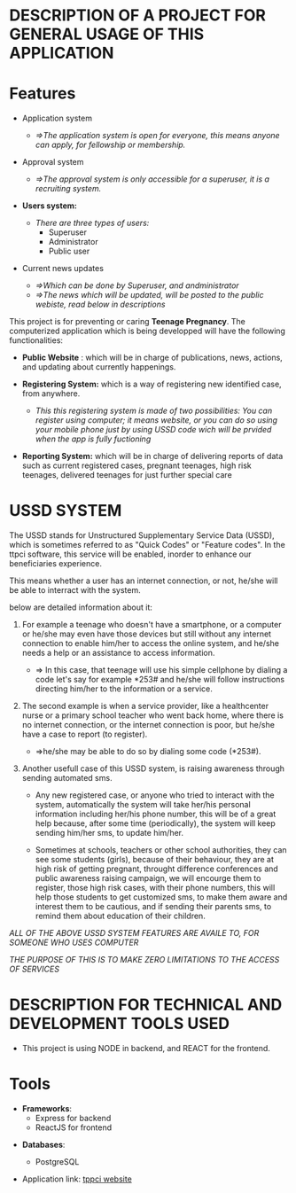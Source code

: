 # **DESCRIPTION OF A PROJECT FOR GENERAL USAGE OF THIS APPLICATION**

# Features

- Application system
  - _=>The application system is open for everyone, this means anyone can apply, for fellowship or membership._
- Approval system

  - _=>The approval system is only accessible for a superuser, it is a recruiting system._

- **Users system:**
  - _There are three types of users:_
    - Superuser
    - Administrator
    - Public user
- Current news updates
  - _=>Which can be done by Superuser, and andministrator_
  - _=>The news which will be updated, will be posted to the public webiste, read below in descriptions_

This project is for preventing or caring **Teenage Pregnancy**. The computerized application which is being developped will have the following functionalities:

- **Public Website** : which will be in charge of publications, news, actions, and updating about currently happenings.

- **Registering System:** which is a way of registering new identified case, from anywhere.
  - _This this registering system is made of two possibilities: You can register using computer; it means website, or you can do so using your mobile phone just by using USSD code wich will be prvided when the app is fully fuctioning_

* **Reporting System:** which will be in charge of delivering reports of data such as current registered cases, pregnant teenages, high risk teenages, delivered teenages for just further special care

# USSD SYSTEM

The USSD stands for Unstructured Supplementary Service Data (USSD), which is sometimes referred to as "Quick Codes" or "Feature codes". In the ttpci software, this service will be enabled, inorder to enhance our beneficiaries experience.

This means whether a user has an internet connection, or not, he/she will be able to interract with the system.

below are detailed information about it:

1. For example a teenage who doesn't have a smartphone, or a computer or he/she may even have those devices but still without any internet connection to enable him/her to access the online system, and he/she needs a help or an assistance to access information.

   - => In this case, that teenage will use his simple cellphone by dialing a code let's say for example \*253# and he/she will follow instructions directing him/her to the information or a service.

2. The second example is when a service provider, like a healthcenter nurse or a primary school teacher who went back home, where there is no internet connection, or the internet connection is poor, but he/she have a case to report (to register).

   - =>he/she may be able to do so by dialing some code (\*253#).

3. Another usefull case of this USSD system, is raising awareness through sending automated sms.

   - Any new registered case, or anyone who tried to interact with the system, automatically the system will take her/his personal information including her/his phone number, this will be of a great help because, after some time (periodically), the system will keep sending him/her sms, to update him/her.

   - Sometimes at schools, teachers or other school authorities, they can see some students (girls), because of their behaviour, they are at high risk of getting pregnant, throught difference conferences and public awareness raising campaign, we will encourge them to register, those high risk cases, with their phone numbers, this will help those students to get customized sms, to make them aware and interest them to be cautious, and if sending their parents sms, to remind them about education of their children.

_ALL OF THE ABOVE USSD SYSTEM FEATURES ARE AVAILE TO, FOR SOMEONE WHO USES COMPUTER_

_THE PURPOSE OF THIS IS TO MAKE ZERO LIMITATIONS TO THE ACCESS OF SERVICES_

# DESCRIPTION FOR TECHNICAL AND DEVELOPMENT TOOLS USED

- This project is using NODE in backend, and REACT for the frontend.

# Tools

- **Frameworks**:
  - Express for backend
  - ReactJS for frontend

* **Databases**:

  - PostgreSQL

* Application link: [tppci website](https://tppci.herokuapp.com/ "Teenage Pregnancy Prevention and Care Initiative official website")
